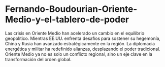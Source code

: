 # Fernando-Boudourian-Oriente-Medio-y-el-tablero-de-poder
Las crisis en Oriente Medio han acelerado un cambio en el equilibrio geopolítico. Mientras EE.UU. enfrenta desafíos para sostener su hegemonía, China y Rusia han avanzado estratégicamente en la región. La diplomacia energética y militar ha redefinido alianzas, desplazando el poder tradicional. Oriente Medio ya no es solo un conflicto regional, sino un eje clave en la transformación del orden global.
